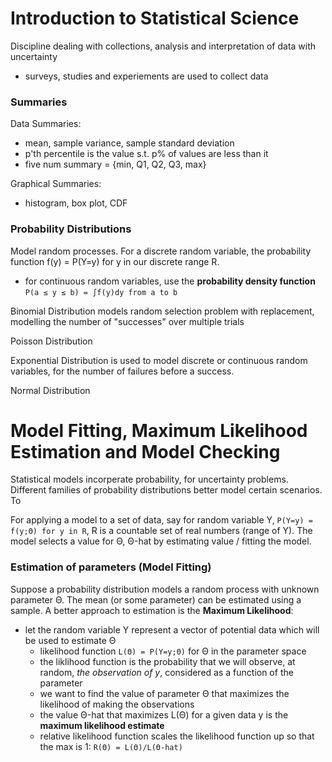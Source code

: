 # Introduction to Statistical Science
Discipline dealing with collections, analysis and interpretation of data with uncertainty
- surveys, studies and experiements are used to collect data

### Summaries
Data Summaries:
- mean, sample variance, sample standard deviation
- p'th percentile is the value s.t. p% of values are less than it
- five num summary = {min, Q1, Q2, Q3, max}

Graphical Summaries:
- histogram, box plot, CDF

### Probability Distributions
Model random processes. For a discrete random variable, the probability function f(y) = P(Y=y) for y in our discrete range R.
- for continuous random variables, use the **probability density function** `P(a ≤ y ≤ b) = ∫f(y)dy from a to b`

Binomial Distribution models random selection problem with replacement, modelling the number of "successes" over multiple trials

Poisson Distribution

Exponential Distribution is used to model discrete or continuous random variables, for the number of failures before a success.

Normal Distribution

# Model Fitting, Maximum Likelihood Estimation and Model Checking
Statistical models incorperate probability, for uncertainty problems. Different families of probability distributions better model certain scenarios. To

For applying a model to a set of data, say for random variable Y, `P(Y=y) = f(y;Θ) for y in R`, R is a countable set of real numbers (range of Y). The model selects a value for Θ, Θ-hat by estimating value / fitting the model. 

### Estimation of parameters (Model Fitting)
Suppose a probability distribution models a random process with unknown parameter Θ. The mean (or some parameter) can be estimated using a sample. A better approach to estimation is the **Maximum Likelihood**:
- let the random variable Y represent a vector of potential data which will be used to estimate Θ
  - likelihood function `L(Θ) = P(Y=y;Θ)` for Θ in the parameter space 
  - the liklihood function is the probability that we will observe, at random, *the observation of y*, considered as a function of the parameter
  - we want to find the value of parameter Θ that maximizes the likelihood of making the observations 
  - the value Θ-hat that maximizes L(Θ) for a given data y is the **maximum likelihood estimate**
  - relative likelihood function scales the likelihood function up so that the max is 1: `R(Θ) = L(Θ)/L(Θ-hat)`
